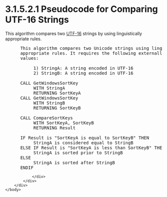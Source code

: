 <html dir="LTR" xmlns:mshelp="http://msdn.microsoft.com/mshelp" xmlns:ddue="http://ddue.schemas.microsoft.com/authoring/2003/5" xmlns:xlink="http://www.w3.org/1999/xlink" xmlns:tool="http://www.microsoft.com/tooltip">
    <head>
        <meta http-equiv="Content-Type" content="text/html; CHARSET=utf-8"></meta>
        <meta name="save" content="history"></meta>
        <title>3.1.5.2.1 Pseudocode for Comparing UTF-16 Strings</title>
        <xml>
            <mshelp:toctitle title="3.1.5.2.1 Pseudocode for Comparing UTF-16 Strings"></mshelp:toctitle>
            <mshelp:rltitle title="[MS-UCODEREF]: Pseudocode for Comparing UTF-16 Strings"></mshelp:rltitle>
            <mshelp:keyword index="A" term="7e136459-a696-456c-88a4-da2289a364ff"></mshelp:keyword>
            <mshelp:attr name="DCSext.ContentType" value="open specification"></mshelp:attr>
            <mshelp:attr name="AssetID" value="7e136459-a696-456c-88a4-da2289a364ff"></mshelp:attr>
            <mshelp:attr name="TopicType" value="kbRef"></mshelp:attr>
            <mshelp:attr name="DCSext.Title" value="[MS-UCODEREF]: Pseudocode for Comparing UTF-16 Strings" />
        </xml>
    </head>
    <body>
        <div id="header">
            <h1 class="heading">3.1.5.2.1 Pseudocode for Comparing UTF-16 Strings</h1>
        </div>
        <div id="mainSection">
            <div id="mainBody">
                <div id="allHistory" class="saveHistory"></div>
                <div id="sectionSection0" class="section" name="collapseableSection">
                    

<p>This algorithm compares two <a href="484e8ed3-152b-4300-9527-7efade6d6491.html#gt_4c9eef52-69d4-43e7-ac04-ff1fe43a94fb">UTF-16</a> strings by using
linguistically appropriate rules.</p>

<dl>
<dd>
<div><pre> This algorithm compares two Unicode strings using linguistic
 appropriate rules. It requires the following externally specified
 values:
  
      1) StringA: A string encoded in UTF-16
      2) StringB: A string encoded in UTF-16
  
 CALL GetWindowsSortKey
      WITH StringA 
      RETURNING SortKeyA
 CALL GetWindowsSortKey
      WITH StringB 
      RETURNING SortKeyB
  
 CALL CompareSortKeys
      WITH SortKeyA, SortKeyB 
      RETURNING Result
  
 IF Result is &quot;SortKeyA is equal to SortKeyB&quot; THEN
      StringA is considered equal to StringB
 ELSE IF Result is &quot;SortKeyA is less than SortKeyB&quot; THEN
      StringA is sorted prior to StringB
 ELSE
      StringA is sorted after StringB
 ENDIF
</pre></div>
</dd></dl>


                </div>
            </div>
        </div>
    </body>
</html>